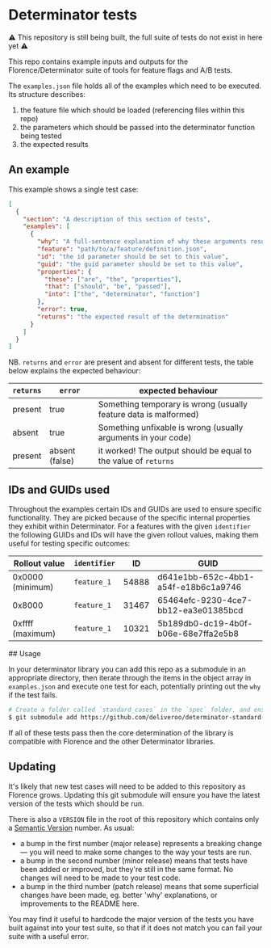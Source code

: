 # Determinator tests

⚠️ This repository is still being built, the full suite of tests do not exist in here yet ⚠️

This repo contains example inputs and outputs for the Florence/Determinator suite of tools for feature flags and A/B tests.

The `examples.json` file holds all of the examples which need to be executed. Its structure describes:

1. the feature file which should be loaded (referencing files within this repo)
2. the parameters which should be passed into the determinator function being tested
3. the expected results

## An example

This example shows a single test case:

```json
[
  {
    "section": "A description of this section of tests",
    "examples": [
      {
        "why": "A full-sentence explanation of why these arguments result in the specified response.",
        "feature": "path/to/a/feature/definition.json",
        "id": "the id parameter should be set to this value",
        "guid": "the guid parameter should be set to this value",
        "properties": {
          "these": ["are", "the", "properties"],
          "that": ["should", "be", "passed"],
          "into": ["the", "determinator", "function"]
        },
        "error": true,
        "returns": "the expected result of the determination"
      }
    ]
  }
]
```

NB. `returns` and `error` are present and absent for different tests, the table below explains the expected behaviour:

| `returns` | `error`         | expected behaviour                                               |
|-----------|-----------------|------------------------------------------------------------------|
| present   | true            | Something temporary is wrong (usually feature data is malformed) |
| absent    | true            | Something unfixable is wrong (usually arguments in your code)    |
| present   | absent (false)  | it worked! The output should be equal to the value of `returns`  |

## IDs and GUIDs used

Throughout the examples certain IDs and GUIDs are used to ensure specific functionality. They are picked because of the specific internal properties they exhibit within Determinator. For a features with the given `identifier` the following GUIDs and IDs will have the given rollout values, making them useful for testing specific outcomes:

| Rollout value    | `identifier` | ID    | GUID                                 |
|------------------|--------------|-------|--------------------------------------|
| 0x0000 (minimum) | `feature_1`  | 54888 | d641e1bb-652c-4bb1-a54f-e18b6c1a9746 |
| 0x8000           | `feature_1`  | 31467 | 65464efc-9230-4ce7-bb12-ea3e01385bcd |
| 0xffff (maximum) | `feature_1`  | 10321 | 5b189db0-dc19-4b0f-b06e-68e7ffa2e5b8 |

## Usage

In your determinator library you can add this repo as a submodule in an appropriate directory, then iterate through the items in the object array in `examples.json` and execute one test for each, potentially printing out the `why` if the test fails.

```bash
# Create a folder called `standard_cases` in the `spec` folder, and ensure it has the contents of this repo in it:
$ git submodule add https://github.com/deliveroo/determinator-standard-tests spec/standard_cases
```

If all of these tests pass then the core determination of the library is compatible with Florence and the other Determinator libraries.

## Updating

It's likely that new test cases will need to be added to this repository as Florence grows. Updating this git submodule will ensure you have the latest version of the tests which should be run.

There is also a `VERSION` file in the root of this repository which contains only a [Semantic Version](https://semver.org) number. As usual:

- a bump in the first number (major release) represents a breaking change — you will need to make some changes to the way your tests are run.
- a bump in the second number (minor release) means that tests have been added or improved, but they're still in the same format. No changes will need to be made to your test code.
- a bump in the third number (patch release) means that some superficial changes have been made, eg. better 'why' explanations, or improvements to the README here.

You may find it useful to hardcode the major version of the tests you have built against into your test suite, so that if it does not match you can fail your suite with a useful error.
